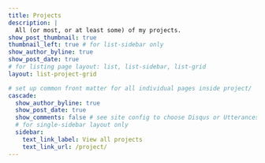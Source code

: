 ```yaml
---
title: Projects
description: |
  All (or most, or at least some) of my projects.
show_post_thumbnail: true
thumbnail_left: true # for list-sidebar only
show_author_byline: true
show_post_date: true
# for listing page layout: list, list-sidebar, list-grid
layout: list-project-grid

# set up common front matter for all individual pages inside project/
cascade:
  show_author_byline: true
  show_post_date: true
  show_comments: false # see site config to choose Disqus or Utterances
  # for single-sidebar layout only
  sidebar:
    text_link_label: View all projects
    text_link_url: /project/
---
```



